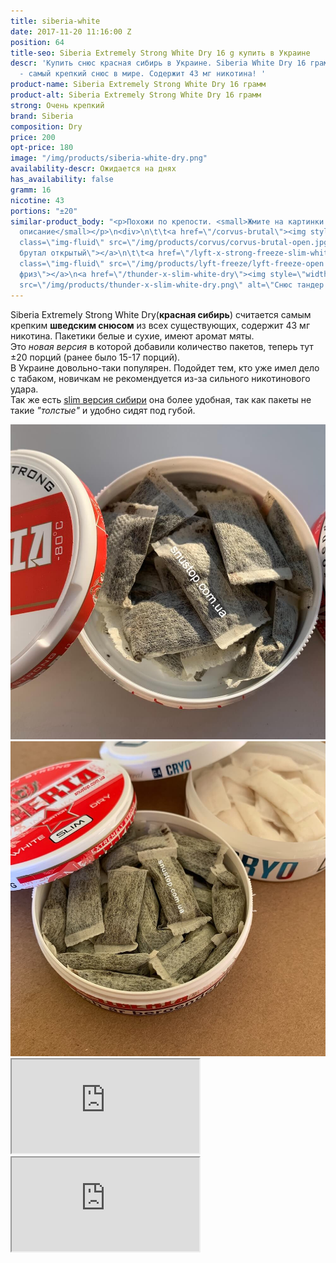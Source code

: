 ```yaml
---
title: siberia-white
date: 2017-11-20 11:16:00 Z
position: 64
title-seo: Siberia Extremely Strong White Dry 16 g купить в Украине
descr: 'Купить снюс красная сибирь в Украине. Siberia White Dry 16 грамм, 20 порции
  - самый крепкий снюс в мире. Содержит 43 мг никотина! '
product-name: Siberia Extremely Strong White Dry 16 грамм
product-alt: Siberia Extremely Strong White Dry 16 грамм
strong: Очень крепкий
brand: Siberia
composition: Dry
price: 200
opt-price: 180
image: "/img/products/siberia-white-dry.png"
availability-descr: Ожидается на днях
has_availability: false
gramm: 16
nicotine: 43
portions: "±20"
similar-product_body: "<p>Похожи по крепости. <small>Жмите на картинки и читайте полное
  описание</small></p>\n<div>\n\t\t<a href=\"/corvus-brutal\"><img style=\"width:32%\"
  class=\"img-fluid\" src=\"/img/products/corvus/corvus-brutal-open.jpg\" alt=\"Корвус
  брутал открытый\"></a>\n\t\t<a href=\"/lyft-x-strong-freeze-slim-white\"><img style=\"width:32%\"
  class=\"img-fluid\" src=\"/img/products/lyft-freeze/lyft-freeze-open.jpg\" alt=\"Лифт
  фриз\"></a>\n<a href=\"/thunder-x-slim-white-dry\"><img style=\"width:32%\" class=\"img-fluid\"
  src=\"/img/products/thunder-x-slim-white-dry.png\" alt=\"Снюс тандер х слим\"></a>\n</div>"
---
```


Siberia Extremely Strong White Dry(**красная сибирь**) считается самым крепким **шведским снюсом** из всех существующих, содержит 43 мг никотина.
Пакетики белые и сухие, имеют аромат мяты.<br>Это <i>новая версия</i> в которой добавили количество пакетов, теперь тут ±20 порций (ранее было 15-17 порций).<br>
В Украине довольно-таки популярен. Подойдет тем, кто уже имел дело с табаком, новичкам не рекомендуется из-за сильного никотинового удара.<br>
Так же есть [slim версия сибири](/siberia-white-dry-slim) она более удобная, так как пакеты не такие <i>"толстые"</i> и удобно сидят под губой.
<div class="popup-gallery d-flex mb-3">
	<a class="mr-2" href="/img/products/siberia-white-dry/siberia-white-dry-open-large.jpg" title="Красная сибирь большие порции"><img class="img-fluid" src="/img/products/siberia-white-dry/siberia-white-dry-open-large.jpg" alt="Красная сибирь большие порции"></a>
	<a class="mr-2" href="/img/products/siberia-white-dry-slim/siberia-open-and-cryo.jpg" title="Красная сибирь слим, на заднем фоне <a href='/g4-cryo-slim-all-white-super-strong'>белый ванильный крио</a>"><img class="img-fluid" src="/img/products/siberia-white-dry-slim/siberia-open-and-cryo.jpg" alt="Красная сибирь слим white dry"></a>
</div>
<div class="embed-responsive embed-responsive-16by9 mb-3">
  <iframe class="embed-responsive-item" src="https://www.youtube.com/embed/yKdvP754Qdg" allowfullscreen></iframe>
</div>
<div class="embed-responsive embed-responsive-16by9 mb-3">
  <iframe class="embed-responsive-item" src="https://www.youtube.com/embed/OYQ3cSQTXl8" allowfullscreen></iframe>
</div>